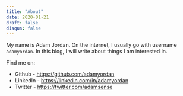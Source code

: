 ```yaml
---
title: "About"
date: 2020-01-21
draft: false
disqus: false
---
```


My name is Adam Jordan. On the internet, I usually go with username `adamyordan`.
In this blog, I will write about things I am interested in.

Find me on:

 - Github - https://github.com/adamyordan
 - LinkedIn - https://linkedin.com/in/adamyordan
 - Twitter - https://twitter.com/adamsense
 
